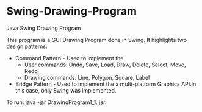 # Swing-Drawing-Program
Java Swing Drawing Program 

This program is a GUI Drawing Program done in Swing. It highlights two design patterns:
* Command Pattern - Used to implement the 
    * User commands: Undo, Save, Load, Draw, Delete, Select, Move, Redo
    * Drawing commands: Line, Polygon, Square, Label
* Bridge Pattern - Used to implement the a multi-platform Graphics API.In this case, only Swing was implemented.

To run:
   java -jar DrawingProgram1_1. jar.
   


